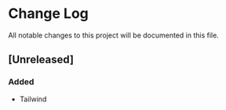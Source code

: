 # Change Log
All notable changes to this project will be documented in this file.

## [Unreleased]
### Added
- Tailwind